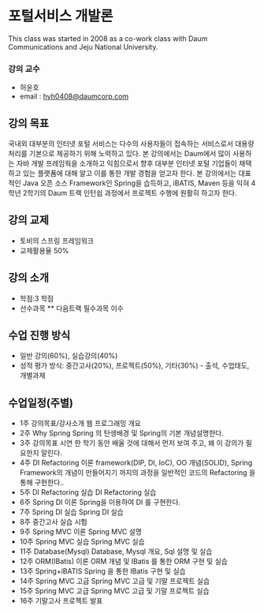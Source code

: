 # 포털서비스 개발론

This class was started in 2008 as a co-work class with Daum Communications and Jeju National University.

### 강의 교수
* 허윤호
* email : hyh0408@daumcorp.com

## 강의 목표
국내외 대부분의 인터넷 포털 서비스는 다수의 사용자들이 접속하는 서비스로서 대용량 처리를 기본으로 제공하기 위해 노력하고 있다. 
본 강의에서는 Daum에서 많이 사용하는 자바 개발 프레임웍을 소개하고 익힘으로서 향후 대부분 인터넷 포털 기업들이 채택하고 있는 플랫폼에 대해 알고 이를 통한 개발 경험을 얻고자 한다. 
본 강의에서는 대표적인 Java 오픈 소스 Framework인 Spring을 습득하고, iBATIS, Maven 등을 익혀 4학년 2학기의 Daum 트랙 인턴쉽 과정에서 프로젝트 수행에 원활히 하고자 한다. 

## 강의 교제
* 토비의 스프링 프레임워크
* 교제활용율 50%

## 강의 소개

* 학점:3 학점
* 선수과목
** 다음트랙 필수과목 이수

## 수업 진행 방식
* 일반 강의(60%), 실습강의(40%)
* 성적 평가 방식: 중간고사(20%), 프로젝트(50%), 기타(30%) - 출석, 수업태도, 개별과제

## 수업일정(주별)
* 1주 강의목표/강사소개 웹 프로그래밍 개요
* 2주 Why Spring Spring 의 탄생배경 및 Spring의 기본 개념설명한다.
* 3주 강의목표 시연 한 학기 동안 배울 것에 대해서 먼저 보여 주고, 왜 이 강의가 필요한지 알린다.
* 4주 DI Refactoring 이론 framework(DIP, DI, IoC), OO 개념(SOLID), Spring Framework의 개념이 만들어지기 까지의 과정을 일반적인 코드의 Refactoring 을 통해 구현한다..
* 5주 DI Refactoring 실습 DI Refactoring 실습
* 6주 Spring DI 이론 Spring을 이용하여 DI 를 구현한다.
* 7주 Spring DI 실습 Spring DI 실습
* 8주 중간고사 실습 시험
* 9주 Spring MVC 이론 Spring MVC 설명
* 10주 Spring MVC 실습 Spring MVC 실습
* 11주 Database(Mysql) Database, Mysql 개요, Sql 설명 및 실습
* 12주 ORM(IBatis) 이론 ORM 개념 및 IBatis 를 통한 ORM 구현 및 실습
* 13주 Spring+iBATIS Spring 을 통한 IBatis 구현 및 실습
* 14주 Spring MVC 고급 Spring MVC 고급 및 기말 프로젝트 실습
* 15주 Spring MVC 고급 Spring MVC 고급 및 기말 프로젝트 실습
* 16주 기말고사 프로젝트 발표 
